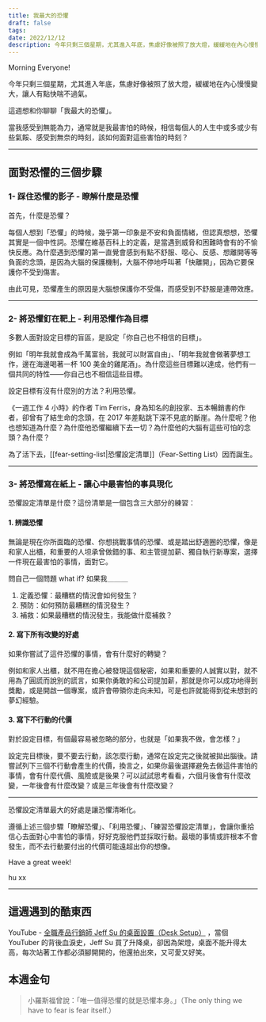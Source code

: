 ```yaml
---
title: 我最大的恐懼
draft: false
tags: 
date: 2022/12/12
description: 今年只剩三個星期，尤其進入年底，焦慮好像被照了放大燈，緩緩地在內心慢慢變大，讓人有點快喘不過氣。
---
```

Morning Everyone!

今年只剩三個星期，尤其進入年底，焦慮好像被照了放大燈，緩緩地在內心慢慢變大，讓人有點快喘不過氣。

這週想和你聊聊「我最大的恐懼」。

當我感受到無能為力，通常就是我最害怕的時候，相信每個人的人生中或多或少有些氣餒、感受到無奈的時刻，該如何面對這些害怕的時刻？

---

## 面對恐懼的三個步驟

### 1- 踩住恐懼的影子 - 瞭解什麼是恐懼

首先，什麼是恐懼？

每個人想到「恐懼」的時候，幾乎第一印象是不安和負面情緒，但認真想想，恐懼其實是一個中性詞。恐懼在維基百科上的定義，是當遇到威脅和困難時會有的不愉快反應。為什麼遇到恐懼的第一直覺會感到有點不舒服、噁心、反感、想離開等等負面的念頭，是因為大腦的保護機制，大腦不停地呼叫著「快離開」，因為它要保護你不受到傷害。

由此可見，恐懼產生的原因是大腦想保護你不受傷，而感受到不舒服是連帶效應。

---

### 2- 將恐懼釘在靶上 - 利用恐懼作為目標

多數人面對設定目標的盲區，是設定「你自己也不相信的目標」。

例如「明年我就會成為千萬富翁，我就可以財富自由」、「明年我就會做著夢想工作，邊在海邊喝著一杯 100 美金的雞尾酒」。為什麼這些目標難以達成，他們有一個共同的特性——你自己也不相信這些目標。

設定目標有沒有什麼別的方法？利用恐懼。

《一週工作 4 小時》的作者 Tim Ferris，身為知名的創投家、五本暢銷書的作者，卻曾有了結生命的念頭，在 2017 年差點跳下深不見底的斷崖。為什麼呢？他也想知道為什麼？為什麼他恐懼繼續下去一切？為什麼他的大腦有這些可怕的念頭？為什麼？

為了活下去，[[fear-setting-list|恐懼設定清單]]（Fear-Setting List）因而誕生。

---

### 3- 將恐懼寫在紙上 - 讓心中最害怕的事具現化

恐懼設定清單是什麼？這份清單是一個包含三大部分的練習：

#### 1. 辨識恐懼

無論是現在你所面臨的恐懼、你想挑戰事情的恐懼、或是踏出舒適圈的恐懼，像是和家人出櫃，和重要的人坦承曾做錯的事、和主管提加薪、獨自執行新專案，選擇一件現在最害怕的事情，面對它。

問自己一個問題 what if? 如果我＿＿＿

1. 定義恐懼：最糟糕的情況會如何發生？
2. 預防：如何預防最糟糕的情況發生？
3. 補救：如果最糟糕的情況發生，我能做什麼補救？

#### 2. 寫下所有改變的好處

如果你嘗試了這件恐懼的事情，會有什麼好的轉變？

例如和家人出櫃，就不用在擔心被發現這個秘密，如果和重要的人誠實以對，就不用為了圓謊而說別的謊言，如果你勇敢的和公司提加薪，那就是你可以成功地得到獎勵，或是開啟一個專案，或許會帶領你走向未知，可是也許就能得到從未想到的夢幻經驗。

#### 3. 寫下不行動的代價

對於設定目標，有個最容易被忽略的部分，也就是「如果我不做，會怎樣？」

設定完目標後，要不要去行動，該怎麼行動，通常在設定完之後就被拋出腦後。請嘗試列下三個不行動會產生的代價，換言之，如果你最後選擇避免去做這件害怕的事情，會有什麼代價、風險或是後果？可以試試思考看看，六個月後會有什麼改變，一年後會有什麼改變？或是三年後會有什麼改變？

---

恐懼設定清單最大的好處是讓恐懼清晰化。

遵循上述三個步驟「瞭解恐懼」、「利用恐懼」、「練習恐懼設定清單」，會讓你重拾信心去面對心中害怕的事情，好好克服他們並採取行動。最壞的事情或許根本不會發生，而不去行動要付出的代價可能遠超出你的想像。

Have a great week!

hu xx

---

## 這週遇到的酷東西

YouTube - [](https://youtu.be/vIJAdMoxCc4?t=65)[全職產品行銷師 Jeff Su 的桌面設置（Desk Setup）](https://youtu.be/vIJAdMoxCc4?t=65) [](https://youtu.be/vIJAdMoxCc4?t=65)，當個 YouTuber 的背後血淚史，Jeff Su 買了升降桌，卻因為架燈，桌面不能升得太高，每次站著工作都必須腳開開的，他還拍出來，又可愛又好笑。

## ​本週金句

> 小羅斯福曾說：「唯一值得恐懼的就是恐懼本身。」（The only thing we have to fear is fear itself.）
